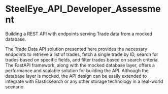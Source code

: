 # SteelEye_API_Developer_Assessment
Building a REST API with endpoints serving Trade data from a mocked database.

The Trade Data API solution presented here provides the necessary endpoints to retrieve a list of trades, fetch a single trade by ID, search for trades based on specific fields, and filter trades based on search criteria.
The FastAPI framework, along with the mocked database layer, offers a performance and scalable solution for building the API. Although the database layer is mocked, the API design can be easily extended to integrate with Elasticsearch or any other storage technology in a real-world scenario.
